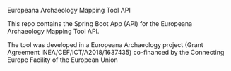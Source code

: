 Europeana Archaeology Mapping Tool API

This repo contains the Spring Boot App (API) for the Europeana Archaeology Mapping Tool API.

The tool was developed in a Europeana Archaeology project (Grant Agreement INEA/CEF/ICT/A2018/1637435) co-financed by the Connecting Europe Facility of the European Union
